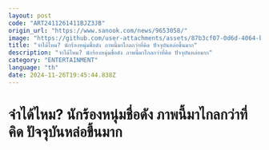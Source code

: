 ```yaml
---
layout: post
code: "ART2411261411BJZ3JB"
origin_url: "https://www.sanook.com/news/9653058/"
image: "https://github.com/user-attachments/assets/87b3cf07-0d6d-4064-bf04-fe67b23e3d1d"
title: "จำได้ไหม? นักร้องหนุ่มชื่อดัง ภาพนี้มาไกลกว่าที่คิด ปัจจุบันหล่อขึ้นมาก"
description: "จำได้ไหม? นักร้องหนุ่มชื่อดัง ภาพนี้มาไกลกว่าที่คิด ปัจจุบันหล่อมาก"
category: "ENTERTAINMENT"
language: "th"
date: 2024-11-26T19:45:44.838Z
---
```


# จำได้ไหม? นักร้องหนุ่มชื่อดัง ภาพนี้มาไกลกว่าที่คิด ปัจจุบันหล่อขึ้นมาก